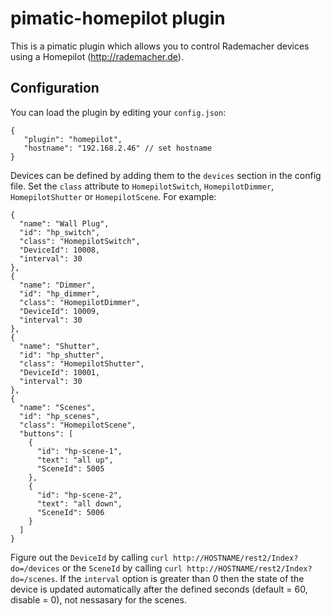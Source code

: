 pimatic-homepilot plugin
=======================

This is a pimatic plugin which allows you to control Rademacher devices using a Homepilot (http://rademacher.de).

Configuration
-------------
You can load the plugin by editing your `config.json`:

    {
       "plugin": "homepilot",
       "hostname": "192.168.2.46" // set hostname
    }

Devices can be defined by adding them to the `devices` section in the config file.
Set the `class` attribute to `HomepilotSwitch`, `HomepilotDimmer`, `HomepilotShutter` or `HomepilotScene`.
For example:

    {
      "name": "Wall Plug",
      "id": "hp_switch",
      "class": "HomepilotSwitch",
      "DeviceId": 10008,
      "interval": 30
    },
    {
      "name": "Dimmer",
      "id": "hp_dimmer",
      "class": "HomepilotDimmer",
      "DeviceId": 10009,
      "interval": 30
    },
    {
      "name": "Shutter",
      "id": "hp_shutter",
      "class": "HomepilotShutter",
      "DeviceId": 10001,
      "interval": 30
    },
    {
      "name": "Scenes",
      "id": "hp_scenes",
      "class": "HomepilotScene",
      "buttons": [
        {
          "id": "hp-scene-1",
          "text": "all up",
          "SceneId": 5005
        },
        {
          "id": "hp-scene-2",
          "text": "all down",
          "SceneId": 5006
        }
      ]
    }

Figure out the `DeviceId` by calling `curl http://HOSTNAME/rest2/Index?do=/devices` or the `SceneId` by calling `curl http://HOSTNAME/rest2/Index?do=/scenes`.
If the `interval` option is greater than 0 then the state of the device is updated automatically after the defined seconds (default = 60, disable = 0), not nessasary for the scenes.
